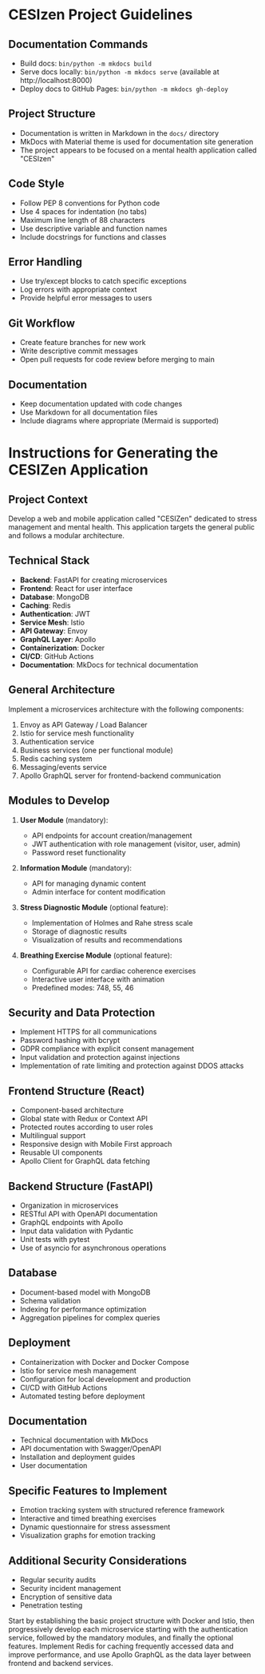 # CESIzen Project Guidelines

## Documentation Commands
- Build docs: `bin/python -m mkdocs build`
- Serve docs locally: `bin/python -m mkdocs serve` (available at http://localhost:8000)
- Deploy docs to GitHub Pages: `bin/python -m mkdocs gh-deploy`

## Project Structure
- Documentation is written in Markdown in the `docs/` directory
- MkDocs with Material theme is used for documentation site generation
- The project appears to be focused on a mental health application called "CESIzen"

## Code Style
- Follow PEP 8 conventions for Python code
- Use 4 spaces for indentation (no tabs)
- Maximum line length of 88 characters
- Use descriptive variable and function names
- Include docstrings for functions and classes

## Error Handling
- Use try/except blocks to catch specific exceptions
- Log errors with appropriate context
- Provide helpful error messages to users

## Git Workflow
- Create feature branches for new work
- Write descriptive commit messages
- Open pull requests for code review before merging to main

## Documentation
- Keep documentation updated with code changes
- Use Markdown for all documentation files
- Include diagrams where appropriate (Mermaid is supported)

# Instructions for Generating the CESIZen Application

## Project Context
Develop a web and mobile application called "CESIZen" dedicated to stress management and mental health. This application targets the general public and follows a modular architecture.

## Technical Stack
- **Backend**: FastAPI for creating microservices
- **Frontend**: React for user interface
- **Database**: MongoDB
- **Caching**: Redis
- **Authentication**: JWT
- **Service Mesh**: Istio
- **API Gateway**: Envoy
- **GraphQL Layer**: Apollo
- **Containerization**: Docker
- **CI/CD**: GitHub Actions
- **Documentation**: MkDocs for technical documentation

## General Architecture
Implement a microservices architecture with the following components:
1. Envoy as API Gateway / Load Balancer
2. Istio for service mesh functionality
3. Authentication service
4. Business services (one per functional module)
5. Redis caching system
6. Messaging/events service
7. Apollo GraphQL server for frontend-backend communication

## Modules to Develop
1. **User Module** (mandatory):
    - API endpoints for account creation/management
    - JWT authentication with role management (visitor, user, admin)
    - Password reset functionality

2. **Information Module** (mandatory):
    - API for managing dynamic content
    - Admin interface for content modification

3. **Stress Diagnostic Module** (optional feature):
    - Implementation of Holmes and Rahe stress scale
    - Storage of diagnostic results
    - Visualization of results and recommendations

4. **Breathing Exercise Module** (optional feature):
    - Configurable API for cardiac coherence exercises
    - Interactive user interface with animation
    - Predefined modes: 748, 55, 46

## Security and Data Protection
- Implement HTTPS for all communications
- Password hashing with bcrypt
- GDPR compliance with explicit consent management
- Input validation and protection against injections
- Implementation of rate limiting and protection against DDOS attacks

## Frontend Structure (React)
- Component-based architecture
- Global state with Redux or Context API
- Protected routes according to user roles
- Multilingual support
- Responsive design with Mobile First approach
- Reusable UI components
- Apollo Client for GraphQL data fetching

## Backend Structure (FastAPI)
- Organization in microservices
- RESTful API with OpenAPI documentation
- GraphQL endpoints with Apollo
- Input data validation with Pydantic
- Unit tests with pytest
- Use of asyncio for asynchronous operations

## Database
- Document-based model with MongoDB
- Schema validation
- Indexing for performance optimization
- Aggregation pipelines for complex queries

## Deployment
- Containerization with Docker and Docker Compose
- Istio for service mesh management
- Configuration for local development and production
- CI/CD with GitHub Actions
- Automated testing before deployment

## Documentation
- Technical documentation with MkDocs
- API documentation with Swagger/OpenAPI
- Installation and deployment guides
- User documentation

## Specific Features to Implement
- Emotion tracking system with structured reference framework
- Interactive and timed breathing exercises
- Dynamic questionnaire for stress assessment
- Visualization graphs for emotion tracking

## Additional Security Considerations
- Regular security audits
- Security incident management
- Encryption of sensitive data
- Penetration testing

Start by establishing the basic project structure with Docker and Istio, then progressively develop each microservice starting with the authentication service, followed by the mandatory modules, and finally the optional features. Implement Redis for caching frequently accessed data and improve performance, and use Apollo GraphQL as the data layer between frontend and backend services.
